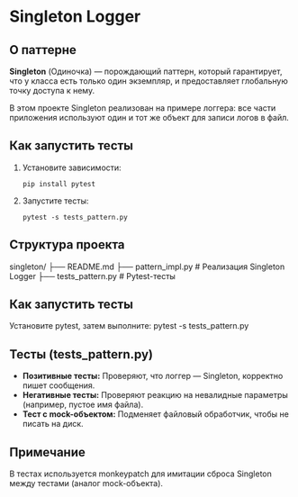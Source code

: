 # Singleton Logger

## О паттерне

**Singleton** (Одиночка) — порождающий паттерн, который гарантирует, что у класса есть только один экземпляр, и предоставляет глобальную точку доступа к нему.

В этом проекте Singleton реализован на примере логгера: все части приложения используют один и тот же объект для записи логов в файл.

## Как запустить тесты

1. Установите зависимости:
    ```
    pip install pytest
    ```
2. Запустите тесты:
    ```
    pytest -s tests_pattern.py
    ```

## Структура проекта

singleton/
├── README.md
├── pattern_impl.py # Реализация Singleton Logger
├── tests_pattern.py # Pytest-тесты


## Как запустить тесты
Установите pytest, затем выполните:
pytest -s tests_pattern.py


## Тесты (tests_pattern.py)

- **Позитивные тесты:** Проверяют, что логгер — Singleton, корректно пишет сообщения.
- **Негативные тесты:** Проверяют реакцию на невалидные параметры (например, пустое имя файла).
- **Тест с mock-объектом:** Подменяет файловый обработчик, чтобы не писать на диск.

## Примечание
В тестах используется monkeypatch для имитации сброса Singleton между тестами (аналог mock-объекта).
